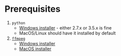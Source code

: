 # Prerequisites

1. ``python``
    -  [Windows installer](https://www.python.org/downloads/windows/) - either 2.7.x or 3.5.x is fine
    -  MacOS/Linux should have it installed by default
2. [``ffmpeg``](https://ffmpeg.org/)
    - [Windows installer](https://ffmpeg.zeranoe.com/builds/)
    - [MacOS installer](https://evermeet.cx/ffmpeg/)
